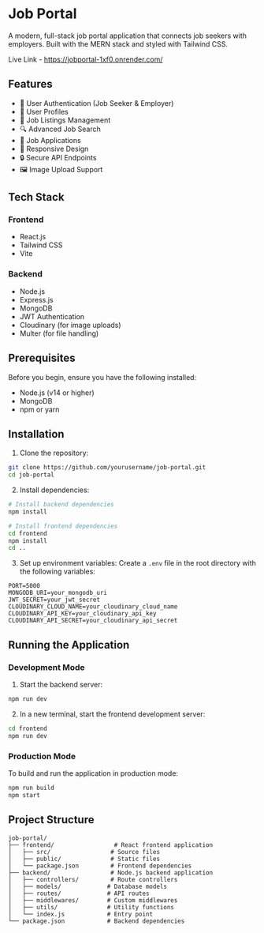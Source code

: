 # Job Portal

A modern, full-stack job portal application that connects job seekers with employers. Built with the MERN stack and styled with Tailwind CSS.

Live Link - https://jobportal-1xf0.onrender.com/

## Features

- 🔐 User Authentication (Job Seeker & Employer)
- 👤 User Profiles
- 💼 Job Listings Management
- 🔍 Advanced Job Search
- 📝 Job Applications
- 📱 Responsive Design
- 🔒 Secure API Endpoints
- 🖼️ Image Upload Support

## Tech Stack

### Frontend

- React.js
- Tailwind CSS
- Vite

### Backend

- Node.js
- Express.js
- MongoDB
- JWT Authentication
- Cloudinary (for image uploads)
- Multer (for file handling)

## Prerequisites

Before you begin, ensure you have the following installed:

- Node.js (v14 or higher)
- MongoDB
- npm or yarn

## Installation

1. Clone the repository:

```bash
git clone https://github.com/yourusername/job-portal.git
cd job-portal
```

2. Install dependencies:

```bash
# Install backend dependencies
npm install

# Install frontend dependencies
cd frontend
npm install
cd ..
```

3. Set up environment variables:
   Create a `.env` file in the root directory with the following variables:

```env
PORT=5000
MONGODB_URI=your_mongodb_uri
JWT_SECRET=your_jwt_secret
CLOUDINARY_CLOUD_NAME=your_cloudinary_cloud_name
CLOUDINARY_API_KEY=your_cloudinary_api_key
CLOUDINARY_API_SECRET=your_cloudinary_api_secret
```

## Running the Application

### Development Mode

1. Start the backend server:

```bash
npm run dev
```

2. In a new terminal, start the frontend development server:

```bash
cd frontend
npm run dev
```

### Production Mode

To build and run the application in production mode:

```bash
npm run build
npm start
```

## Project Structure

```
job-portal/
├── frontend/                 # React frontend application
│   ├── src/                 # Source files
│   ├── public/              # Static files
│   └── package.json         # Frontend dependencies
├── backend/                 # Node.js backend application
│   ├── controllers/         # Route controllers
│   ├── models/             # Database models
│   ├── routes/             # API routes
│   ├── middlewares/        # Custom middlewares
│   ├── utils/              # Utility functions
│   └── index.js            # Entry point
└── package.json            # Backend dependencies
```
